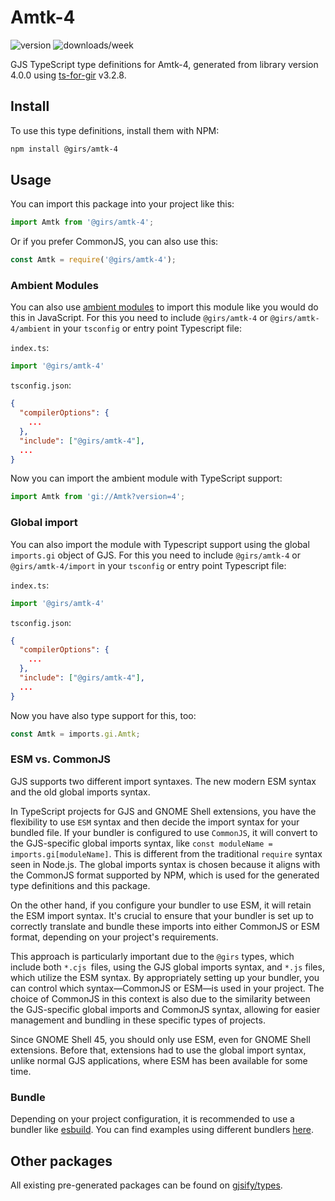 
# Amtk-4

![version](https://img.shields.io/npm/v/@girs/amtk-4)
![downloads/week](https://img.shields.io/npm/dw/@girs/amtk-4)


GJS TypeScript type definitions for Amtk-4, generated from library version 4.0.0 using [ts-for-gir](https://github.com/gjsify/ts-for-gir) v3.2.8.


## Install

To use this type definitions, install them with NPM:
```bash
npm install @girs/amtk-4
```

## Usage

You can import this package into your project like this:
```ts
import Amtk from '@girs/amtk-4';
```

Or if you prefer CommonJS, you can also use this:
```ts
const Amtk = require('@girs/amtk-4');
```

### Ambient Modules

You can also use [ambient modules](https://github.com/gjsify/ts-for-gir/tree/main/packages/cli#ambient-modules) to import this module like you would do this in JavaScript.
For this you need to include `@girs/amtk-4` or `@girs/amtk-4/ambient` in your `tsconfig` or entry point Typescript file:

`index.ts`:
```ts
import '@girs/amtk-4'
```

`tsconfig.json`:
```json
{
  "compilerOptions": {
    ...
  },
  "include": ["@girs/amtk-4"],
  ...
}
```

Now you can import the ambient module with TypeScript support: 

```ts
import Amtk from 'gi://Amtk?version=4';
```

### Global import

You can also import the module with Typescript support using the global `imports.gi` object of GJS.
For this you need to include `@girs/amtk-4` or `@girs/amtk-4/import` in your `tsconfig` or entry point Typescript file:

`index.ts`:
```ts
import '@girs/amtk-4'
```

`tsconfig.json`:
```json
{
  "compilerOptions": {
    ...
  },
  "include": ["@girs/amtk-4"],
  ...
}
```

Now you have also type support for this, too:

```ts
const Amtk = imports.gi.Amtk;
```


### ESM vs. CommonJS

GJS supports two different import syntaxes. The new modern ESM syntax and the old global imports syntax.

In TypeScript projects for GJS and GNOME Shell extensions, you have the flexibility to use `ESM` syntax and then decide the import syntax for your bundled file. If your bundler is configured to use `CommonJS`, it will convert to the GJS-specific global imports syntax, like `const moduleName = imports.gi[moduleName]`. This is different from the traditional `require` syntax seen in Node.js. The global imports syntax is chosen because it aligns with the CommonJS format supported by NPM, which is used for the generated type definitions and this package.

On the other hand, if you configure your bundler to use ESM, it will retain the ESM import syntax. It's crucial to ensure that your bundler is set up to correctly translate and bundle these imports into either CommonJS or ESM format, depending on your project's requirements.

This approach is particularly important due to the `@girs` types, which include both `*.cjs `files, using the GJS global imports syntax, and `*.js` files, which utilize the ESM syntax. By appropriately setting up your bundler, you can control which syntax—CommonJS or ESM—is used in your project. The choice of CommonJS in this context is also due to the similarity between the GJS-specific global imports and CommonJS syntax, allowing for easier management and bundling in these specific types of projects.

Since GNOME Shell 45, you should only use ESM, even for GNOME Shell extensions. Before that, extensions had to use the global import syntax, unlike normal GJS applications, where ESM has been available for some time.

### Bundle

Depending on your project configuration, it is recommended to use a bundler like [esbuild](https://esbuild.github.io/). You can find examples using different bundlers [here](https://github.com/gjsify/ts-for-gir/tree/main/examples).

## Other packages

All existing pre-generated packages can be found on [gjsify/types](https://github.com/gjsify/types).

